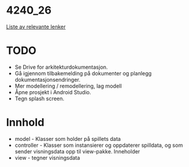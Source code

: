 # 4240_26
[Liste av relevante lenker](https://github.com/vegardbb/4240_26/blob/helpdesk/progark-doc)

# TODO
+ Se Drive for arkitekturdokumentasjon.
+ Gå igjennom tilbakemelding på dokumenter og planlegg dokumentasjonsendringer.
+ Mer modellering / remodellering, lag modell
+ Åpne prosjekt i Android Studio.
+ Tegn splash screen.

# Innhold
+ model - Klasser som holder på spillets data
+ controller - Klasser som instansierer og oppdaterer spilldata, og som sender visningsdata opp til view-pakke. Inneholder
+ view - tegner visningsdata